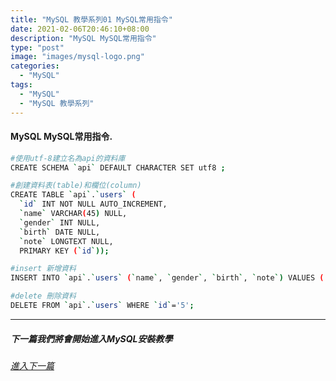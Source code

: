```yaml
---
title: "MySQL 教學系列01 MySQL常用指令"
date: 2021-02-06T20:46:10+08:00
description: "MySQL MySQL常用指令"
type: "post"
image: "images/mysql-logo.png"
categories: 
  - "MySQL"
tags:
  - "MySQL"
  - "MySQL 教學系列"
---
```


#### MySQL MySQL常用指令.

```bash
#使用utf-8建立名為api的資料庫
CREATE SCHEMA `api` DEFAULT CHARACTER SET utf8 ;

#創建資料表(table)和欄位(column)
CREATE TABLE `api`.`users` (
  `id` INT NOT NULL AUTO_INCREMENT,
  `name` VARCHAR(45) NULL,
  `gender` INT NULL,
  `birth` DATE NULL,
  `note` LONGTEXT NULL,
  PRIMARY KEY (`id`));

#insert 新增資料
INSERT INTO `api`.`users` (`name`, `gender`, `birth`, `note`) VALUES ('Jack', '0', '2000-01-01', 'Jack is a good boy.');

#delete 刪除資料
DELETE FROM `api`.`users` WHERE `id`='5';

```


----------------------------------
##### 下一篇我們將會開始進入MySQL安裝教學
###### [進入下一篇](/MySQL-02)